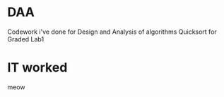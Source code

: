 # DAA
Codework i've done for Design and Analysis of algorithms
Quicksort for Graded Lab1

# IT worked
meow